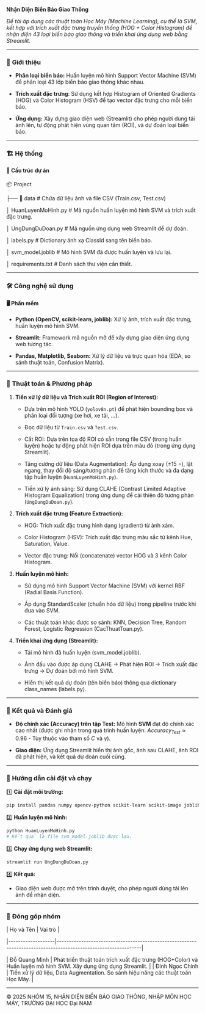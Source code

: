 **Nhận Diện Biển Báo Giao Thông**  

_Đề tài áp dụng các thuật toán Học Máy (Machine Learning), cụ thể là SVM, kết hợp với trích xuất đặc trưng truyền thống (HOG + Color Histogram) để nhận diện 43 loại biển báo giao thông và triển khai ứng dụng web bằng Streamlit._



---



### 🌟 **Giới thiệu**  

- **Phân loại biển báo:** Huấn luyện mô hình Support Vector Machine (SVM) để phân loại 43 lớp biển báo giao thông khác nhau.

- **Trích xuất đặc trưng**: Sử dụng kết hợp Histogram of Oriented Gradients (HOG) và Color Histogram (HSV) để tạo vector đặc trưng cho mỗi biển báo.

- **Ứng dụng:** Xây dựng giao diện web (Streamlit) cho phép người dùng tải ảnh lên, tự động phát hiện vùng quan tâm (ROI), và dự đoán loại biển báo.



---



### 🏗️ **Hệ thống**  

#### 📂 **Cấu trúc dự án**  

📦 Project  

├── 📂 data # Chứa dữ liệu ảnh và file CSV (Train.csv, Test.csv)

│ HuanLuyenMoHinh.py # Mã nguồn huấn luyện mô hình SVM và trích xuất đặc trưng.

│ UngDungDuDoan.py # Mã nguồn ứng dụng web Streamlit để dự đoán.

│ labels.py # Dictionary ánh xạ ClassId sang tên biển báo.

│ svm_model.joblib # Mô hình SVM đã được huấn luyện và lưu lại.

│ requirements.txt # Danh sách thư viện cần thiết.  



---



### 🛠️ **Công nghệ sử dụng**  



#### 🖥️ **Phần mềm**  

- **Python (OpenCV, scikit-learn, joblib):** Xử lý ảnh, trích xuất đặc trưng, huấn luyện mô hình SVM.

- **Streamlit:** Framework mã nguồn mở để xây dựng giao diện ứng dụng web tương tác.

- **Pandas, Matplotlib, Seaborn:** Xử lý dữ liệu và trực quan hóa (EDA, so sánh thuật toán, Confusion Matrix).



---



### 🧮 **Thuật toán & Phương pháp**

1. **Tiền xử lý dữ liệu và Trích xuất ROI (Region of Interest):**

   - Dựa trên mô hình YOLO (`yolov8n.pt`) để phát hiện bounding box và phân loại đối tượng (xe hơi, xe tải, ...).
     
   - Đọc dữ liệu từ `Train.csv` và `Test.csv`.
     
   - Cắt ROI: Dựa trên tọa độ ROI có sẵn trong file CSV (trong huấn luyện) hoặc tự động phát hiện ROI dựa trên màu đỏ (trong ứng dụng Streamlit).
     
   - Tăng cường dữ liệu (Data Augmentation): Áp dụng xoay (±15 ∘), lật ngang, thay đổi độ sáng/tương phản để tăng kích thước và đa dạng tập huấn luyện (`HuanLuyenMoHinh.py`).
     
   - Tiền xử lý ánh sáng: Sử dụng CLAHE (Contrast Limited Adaptive Histogram Equalization) trong ứng dụng để cải thiện độ tương phản (`UngDungDuDoan.py`).



2. **Trích xuất đặc trưng (Feature Extraction):**

   - HOG: Trích xuất đặc trưng hình dạng (gradient) từ ảnh xám.
     
   - Color Histogram (HSV): Trích xuất đặc trưng màu sắc từ kênh Hue, Saturation, Value.
     
   - Vector đặc trưng: Nối (concatenate) vector HOG và 3 kênh Color Histogram.



3. **Huấn luyện mô hình:**

   - Sử dụng mô hình Support Vector Machine (SVM) với kernel RBF (Radial Basis Function).
     
   - Áp dụng StandardScaler (chuẩn hóa dữ liệu) trong pipeline trước khi đưa vào SVM.
     
   - Các thuật toán khác được so sánh: KNN, Decision Tree, Random Forest, Logistic Regression (CacThuatToan.py).



4. **Triển khai ứng dụng (Streamlit):**

   - Tải mô hình đã huấn luyện (svm_model.joblib).
     
   - Ảnh đầu vào được áp dụng CLAHE → Phát hiện ROI → Trích xuất đặc trưng → Dự đoán bởi mô hình SVM.
     
   - Hiển thị kết quả dự đoán (tên biển báo) thông qua dictionary class_names (labels.py).



---



### 🚀 **Kết quả và Đánh giá**

  - **Độ chính xác (Accuracy) trên tập Test:** Mô hình **SVM** đạt độ chính xác cao nhất (được ghi nhận trong quá trình huấn luyện: $Accuracy_{Test} \approx 0.96$ - Tùy thuộc vào tham số $C$ và $\gamma$).
    
  - **Giao diện:** Ứng dụng Streamlit hiển thị ảnh gốc, ảnh sau CLAHE, ảnh ROI đã phát hiện, và kết quả dự đoán cuối cùng.



-----



### 🔧 **Hướng dẫn cài đặt và chạy**

1️⃣ **Cài đặt môi trường:**

```bash
pip install pandas numpy opencv-python scikit-learn scikit-image joblib streamlit matplotlib seaborn
```

2️⃣ **Huấn luyện mô hình:**

```bash
python HuanLuyenMoHinh.py
# Kết quả là file svm_model.joblib được lưu.
```

3️⃣ **Chạy ứng dụng web Streamlit:**

```bash
streamlit run UngDungDuDoan.py
```

4️⃣ **Kết quả:**

  - Giao diện web được mở trên trình duyệt, cho phép người dùng tải lên ảnh để nhận diện.



-----



### 🤝 **Đóng góp nhóm**


| Họ và Tên         | Vai trò                                                                                                        |  

|-------------------|----------------------------------------------------------------------------------------------------------------|  

| Đỗ Quang Minh     | Phát triển thuật toán trích xuất đặc trưng (HOG+Color) và Huấn luyện mô hình SVM. Xây dựng ứng dụng Streamlit. |
| Đinh Ngọc Chính   | Tiền xử lý dữ liệu, Data Augmentation. So sánh hiệu năng các thuật toán Học Máy.                               |



---



© 2025 NHÓM 15, NHẬN DIỆN BIỂN BÁO GIAO THÔNG, NHẬP MÔN HỌC MÁY, TRƯỜNG ĐẠI HỌC Đại NAM
